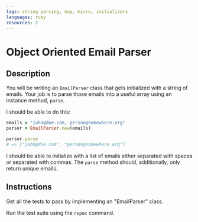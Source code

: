 ```yaml
---
tags: string parsing, oop, micro, initializers
languages: ruby
resources: 2
---
```


# Object Oriented Email Parser

## Description

You will be writing an `EmailParser` class that gets initialized with a string of emails.
Your job is to parse those emails into a useful array using an instance method,
`parse`.

I should be able to do this:

```ruby
emails = "john@doe.com, person@somewhere.org"
parser = EmailParser.new(emails)

parser.parse
# => ["john@doe.com", "person@somewhere.org"]
```

I should be able to initialize with a list of emails either separated with spaces
or separated with commas. The `parse` method should, additionally, only return
unique emails.

## Instructions

Get all the tests to pass by implementing an "EmailParser" class.

Run the test suite using the `rspec` command.
